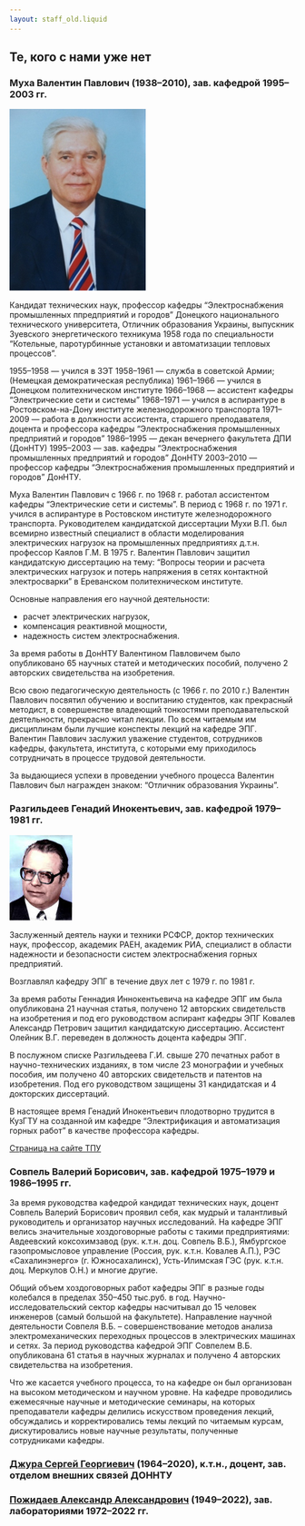 ```yaml
---
layout: staff_old.liquid
---
```


## Те, кого с нами уже нет

### Муха Валентин Павлович (1938–2010), зав. кафедрой 1995–2003 гг.

<div id="photomag">

![Муха Валентин Павлович](images/myha.jpg)

</div>

Кандидат технических наук, профессор кафедры “Электроснабжения
промышленных ппредприятий и городов” Донецкого национального
технического университета, Отличник образования Украины, выпускник
Зуевского энергетического техникума 1958 года по специальности
“Котельные, паротурбинные установки и автоматизации тепловых процессов”.

1955–1958 — учился в ЗЭТ 1958–1961 — служба в советской Армии; (Немецкая
демократическая республика) 1961–1966 — учился в Донецком
политехническом институте 1966–1968 — ассистент кафедры “Электрические
сети и системы” 1968–1971 — учился в аспирантуре в Ростовском-на-Дону
институте железнодорожного транспорта 1971–2009 — работа в должности
ассистента, старшего преподавателя, доцента и профессора кафедры
“Электроснабжения промышленных предприятий и городов” 1986–1995 — декан
вечернего факультета ДПИ (ДонНТУ) 1995–2003 — зав. кафедры
“Электроснабжения промышленных предприятий и городов” ДонНТУ 2003–2010 —
профессор кафедры “Электроснабжения промышленных предприятий и городов”
ДонНТУ.

Муха Валентин Павлович с 1966 г. по 1968 г. работал ассистентом кафедры
“Электрические сети и системы”. В период с 1968 г. по 1971 г. учился в
аспирантуре в Ростовском институте железнодорожного транспорта.
Руководителем кандидатской диссертации Мухи В.П. был всемирно известный
специалист в области моделирования электрических нагрузок на
промышленных предприятиях д.т.н. профессор Каялов Г.М. В 1975 г.
Валентин Павлович защитил кандидатскую диссертацию на тему: “Вопросы
теории и расчета электрических нагрузок и потерь напряжения в сетях
контактной электросварки” в Ереванском политехническом институте.

Основные направления его научной деятельности:

- расчет электрических нагрузок,
- компенсация реактивной мощности,
- надежность систем электроснабжения.

За время работы в ДонНТУ Валентином Павловичем было опубликовано 65
научных статей и методических пособий, получено 2 авторских
свидетельства на изобретения.

Всю свою педагогическую деятельность (с 1966 г. по 2010 г.) Валентин
Павлович посвятил обучению и воспитанию студентов, как прекрасный
методист, в совершенстве владеющий тонкостями преподавательской
деятельности, прекрасно читал лекции. По всем читаемым им дисциплинам
были лучшие конспекты лекций на кафедре ЭПГ. Валентин Павлович заслужил
уважение студентов, сотрудников кафедры, факультета, института, с
которыми ему приходилось сотрудничать в процессе трудовой деятельности.

За выдающиеся успехи в проведении учебного процесса Валентин Павлович
был награжден знаком: “Отличник образования Украины”.

<span id="razgildeev"></span>

### Разгильдеев Генадий Инокентьевич, зав. кафедрой 1979–1981 гг.

<div id="photomag">

![Разгильдеев Генадий Инокентьевич](images/razgildeev.jpg)

</div>

Заслуженный деятель науки и техники РСФСР, доктор технических наук,
профессор, академик РАЕН, академик РИА, специалист в области надежности
и безопасности систем электроснабжения горных предприятий.

Возглавлял кафедру ЭПГ в течение двух лет с 1979 г. по 1981 г.

За время работы Геннадия Иннокентьевича на кафедре ЭПГ им была
опубликована 21 научная статья, получено 12 авторских свидетельств на
изобретения и под его руководством аспирант кафедры ЭПГ Ковалев
Александр Петрович защитил кандидатскую диссертацию. Ассистент
Олейник В.Г. переведен в должность доцента кафедры ЭПГ.

В послужном списке Разгильдеева Г.И. свыше 270 печатных работ в
научно-технических изданиях, в том числе 23 монографии и учебных
пособия, им получено 40 авторских свидетельств и патентов на
изобретения. Под его руководством защищены 31 кандидатская и 4
докторских диссертаций.

В настоящее время Генадий Инокентьевич плодотворно трудится в КузГТУ на
созданной им кафедре “Электрификация и автоматизация горных работ” в
качестве профессора кафедры.

[Страница на сайте
ТПУ](http://wiki.tpu.ru/wiki/%D0%A0%D0%B0%D0%B7%D0%B3%D0%B8%D0%BB%D1%8C%D0%B4%D0%B5%D0%B5%D0%B2_%D0%93%D0%B5%D0%BD%D0%BD%D0%B0%D0%B4%D0%B8%D0%B9_%D0%98%D0%BD%D0%BD%D0%BE%D0%BA%D0%B5%D0%BD%D1%82%D1%8C%D0%B5%D0%B2%D0%B8%D1%87)

<span id="sovpel"></span>

### Совпель Валерий Борисович, зав. кафедрой 1975–1979 и 1986–1995 гг.

За время руководства кафедрой кандидат технических наук, доцент Совпель
Валерий Борисович проявил себя, как мудрый и талантливый руководитель и
организатор научных исследований. На кафедре ЭПГ велись значительные
хоздоговорные работы с такими предприятиями: Авдеевский коксохимзавод
(рук. к.т.н. доц. Совпель В.Б.), Ямбургское газопромысловое управление
(Россия, рук. к.т.н. Ковалев А.П.), РЭС «Сахалинэнерго»
(г. Южносахалинск), Усть-Илимская ГЭС (рук. к.т.н. доц. Меркулов О.Н.) и
многие другие.

Общий объем хоздоговорных работ кафедры ЭПГ в разные годы колебался в
пределах 350–450 тыс.руб. в год. Научно-исследовательский сектор кафедры
насчитывал до 15 человек инженеров (самый большой на факультете).
Направление научной деятельности Совпеля В.Б. – совершенствование
методов анализа электромеханических переходных процессов в электрических
машинах и сетях. За период руководства кафедрой ЭПГ Совпелем В.Б.
опубликована 61 статья в научных журналах и получено 4 авторских
свидетельства на изобретения.

Что же касается учебного процесса, то на кафедре он был организован на
высоком методическом и научном уровне. На кафедре проводились
ежемесячные научные и методические семинары, на которых преподаватели
кафедры делились искусством проведения лекций, обсуждались и
корректировались темы лекций по читаемым курсам, дискутировались новые
научные результаты, полученные сотрудниками кафедры.

### [Джура Сергей Георгиевич](dzhura_ru.html) (1964–2020), к.т.н., доцент, зав. отделом внешних связей ДОННТУ

### [Пожидаев Александр Александрович](pozhidaev_ru.html) (1949–2022), зав. лабораториями 1972–2022 гг.
